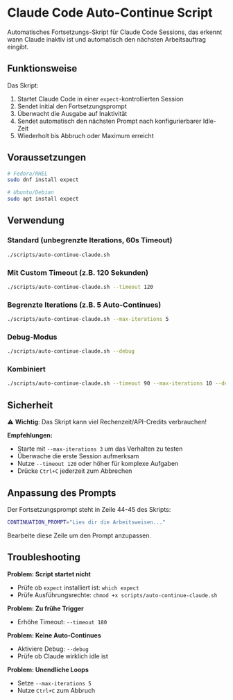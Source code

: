 # Claude Code Auto-Continue Script

Automatisches Fortsetzungs-Skript für Claude Code Sessions, das erkennt wann Claude inaktiv ist und automatisch den nächsten Arbeitsauftrag eingibt.

## Funktionsweise

Das Skript:
1. Startet Claude Code in einer `expect`-kontrollierten Session
2. Sendet initial den Fortsetzungsprompt
3. Überwacht die Ausgabe auf Inaktivität
4. Sendet automatisch den nächsten Prompt nach konfigurierbarer Idle-Zeit
5. Wiederholt bis Abbruch oder Maximum erreicht

## Voraussetzungen

```bash
# Fedora/RHEL
sudo dnf install expect

# Ubuntu/Debian
sudo apt install expect
```

## Verwendung

### Standard (unbegrenzte Iterations, 60s Timeout)
```bash
./scripts/auto-continue-claude.sh
```

### Mit Custom Timeout (z.B. 120 Sekunden)
```bash
./scripts/auto-continue-claude.sh --timeout 120
```

### Begrenzte Iterations (z.B. 5 Auto-Continues)
```bash
./scripts/auto-continue-claude.sh --max-iterations 5
```

### Debug-Modus
```bash
./scripts/auto-continue-claude.sh --debug
```

### Kombiniert
```bash
./scripts/auto-continue-claude.sh --timeout 90 --max-iterations 10 --debug
```

## Sicherheit

⚠️ **Wichtig**: Das Skript kann viel Rechenzeit/API-Credits verbrauchen!

**Empfehlungen:**
- Starte mit `--max-iterations 3` um das Verhalten zu testen
- Überwache die erste Session aufmerksam
- Nutze `--timeout 120` oder höher für komplexe Aufgaben
- Drücke `Ctrl+C` jederzeit zum Abbrechen

## Anpassung des Prompts

Der Fortsetzungsprompt steht in Zeile 44-45 des Skripts:
```bash
CONTINUATION_PROMPT="Lies dir die Arbeitsweisen..."
```

Bearbeite diese Zeile um den Prompt anzupassen.

## Troubleshooting

**Problem: Script startet nicht**
- Prüfe ob `expect` installiert ist: `which expect`
- Prüfe Ausführungsrechte: `chmod +x scripts/auto-continue-claude.sh`

**Problem: Zu frühe Trigger**
- Erhöhe Timeout: `--timeout 180`

**Problem: Keine Auto-Continues**
- Aktiviere Debug: `--debug`
- Prüfe ob Claude wirklich idle ist

**Problem: Unendliche Loops**
- Setze `--max-iterations 5`
- Nutze `Ctrl+C` zum Abbruch
